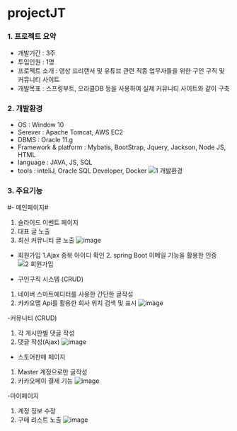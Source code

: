 # projectJT


### 1. 프로젝트 요약
- 개발기간 : 3주
- 투입인원 : 1명
- 프로젝트 소개 : 영상 프리랜서 및 유튜브 관련 직종 업무자들을 위한 구인 구직 및 커뮤니티 사이트
- 개발목표 : 스프링부트, 오라클DB 등을 사용하여 실제 커뮤니티 사이트와 같이 구축



### 2. 개발환경  
- OS : Window 10  
- Serever : Apache Tomcat, AWS EC2
- DBMS : Oracle 11.g
- Framework & platform : Mybatis, BootStrap, Jquery, Jackson, Node JS, HTML
- language : JAVA, JS, SQL
- tools : inteliJ, Oracle SQL Developer, Docker
  ![1  개발환경](https://github.com/sinsincoccr/projectJT/assets/145324925/94a1851a-5359-4eb0-9308-ba3319cd445e)



### 3. 주요기능

#- 메인페이지#
1. 슬라이드 이벤트 페이지
2. 대표 글 노출
3. 최신 커뮤니티 글 노출
![image](https://github.com/sinsincoccr/projectJT/assets/145324925/bc8119f3-3e99-4015-a0ab-9948a1e3b51e)


- 회원가입
  1.Ajax 중복 아이디 확인
  2. spring Boot 이메일 기능을 활용한 인증
![2  회원가입](https://github.com/sinsincoccr/projectJT/assets/145324925/266da645-f249-4cea-a932-26f8cb27f8bb)


- 구인구직 시스템 (CRUD)
1. 네이버 스마트에디터를 사용한 간단한 글작성
2. 카카오맵 Api를 활용한 회사 위치 검색 및 표시
![image](https://github.com/sinsincoccr/projectJT/assets/145324925/38b98fa5-7652-4fd6-9217-b1cf5afdd49a)




-커뮤니티 (CRUD)
1. 각 게시판별 댓글 작성
2. 댓글 작성(Ajax)
![image](https://github.com/sinsincoccr/projectJT/assets/145324925/cf3e82f4-9191-4d32-a3c5-21336ae23b6c)

- 스토어판매 페이지
1. Master 계정으로만 글작성
2. 카카오페이 결제 기능
![image](https://github.com/sinsincoccr/projectJT/assets/145324925/ea46cf1a-f14a-4628-8df2-59023f76f166)


-마이페이지
1. 계정 정보 수정
2. 구매 리스트 노출
![image](https://github.com/sinsincoccr/projectJT/assets/145324925/8e59af33-3c21-44af-96c7-e20dbe4d8619)





